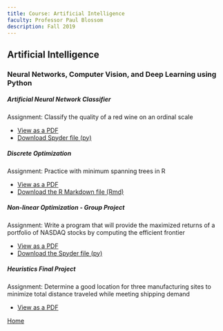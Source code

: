 ```yaml
---
title: Course: Artificial Intelligence
faculty: Professor Paul Blossom
description: Fall 2019
---
```


## Artificial Intelligence
### Neural Networks, Computer Vision, and Deep Learning using Python

##### Artificial Neural Network Classifier
Assignment: Classify the quality of a red wine on an ordinal scale
- [View as a PDF](DiscreteOptimizationWriteup.pdf)
- [Download Spyder file (py)](LinearOptimization.py)

##### Discrete Optimization
Assignment: Practice with minimum spanning trees in R
- [View as a PDF](DiscreteOptimizationWriteup.pdf)
- [Download the R Markdown file (Rmd)](DiscreteOptimization.Rmd)

##### Non-linear Optimization - Group Project
Assignment: Write a program that will provide the maximized returns of a portfolio of NASDAQ stocks by computing the efficient frontier
- [View as a PDF](PortfolioGroupWriteup.pdf)
- [Download the Spyder file (py)](PortfolioGroup.py)

##### Heuristics Final Project
Assignment: Determine a good location for three manufacturing sites to minimize total distance traveled while meeting shipping demand
- [View as a PDF](FinalIntegrationAssignment.pdf)

[Home](https://cherylngo.github.io/)
